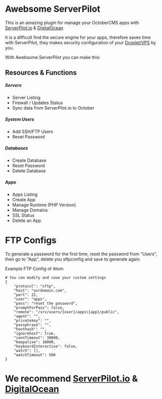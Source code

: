 Awebsome ServerPilot
==================
This is an amazing plugin for manage your  OctoberCMS apps with [ServerPilot.io](https://www.serverpilot.io/?refcode=5e177d453154) &  [DigitalOcean](https://m.do.co/c/08c1ea53e42e) 

It is a difficult find the secure engine for your apps, therefore saves time with ServerPilot, they makes security configuration of your [Droplet/VPS](https://m.do.co/c/08c1ea53e42e) by you.

With Awebsome.ServerPilot you can make this:

## Resources & Functions

##### Servers
+ Server Listing
+ Firewall / Updates Status
+ Sync data from ServerPilot.io to October

##### System Users
+ Add SSH/FTP Users
+ Reset Password

##### Databases
+ Create Database
+ Reset Password
+ Delete Database

##### Apps
+ Apps Listing
+ Create App
+ Manage Runtime (PHP Version)
+ Manage Domains
+ SSL Status
+ Delete an App


FTP Configs
==================
To generate a password for the first time, reset the password from "Users", then go to "App", delete you sftpconfig and save to generate again. 

Example FTP Config of Atom
    
    # You can modify and save your custom settings
    {
        "protocol": "sftp",
        "host": "ourdomain.com",
        "port": 22,
        "user": "apps",
        "pass": "reset the password",
        "promptForPass": false,
        "remote": "/srv/users/{user}/apps\{app}/public",
        "agent": "",
        "privatekey": "",
        "passphrase": "",
        "hosthash": "",
        "ignorehost": true,
        "connTimeout": 30000,
        "keepalive": 10000,
        "keyboardInteractive": false,
        "watch": [],
        "watchTimeout": 500
    }
    
    
We recommend [ServerPilot.io](https://www.serverpilot.io/?refcode=5e177d453154) &  [DigitalOcean](https://m.do.co/c/08c1ea53e42e)
==
